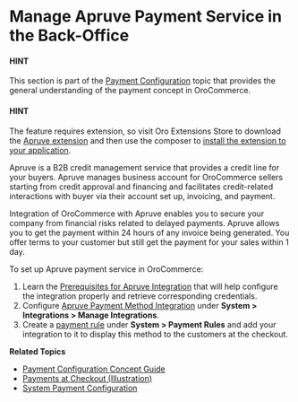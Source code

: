<a id="user-guide-payment-payment-providers-overview-apruve"></a>

# Manage Apruve Payment Service in the Back-Office

#### HINT
This section is part of the [Payment Configuration](../../../../../concept-guides/payment-configuration/index.md#user-guide-payment) topic that provides the general understanding of the payment concept in OroCommerce.

#### HINT
The feature requires extension, so visit Oro Extensions Store to download the <a href="https://marketplace.oroinc.com/orocommerce/extension/orocommerce-and-apruve-integration/" target="_blank">Apruve extension</a> and then use the composer to [install the extension to your application](../../../../../../backend/extension/install-extension.md#cookbook-extensions-composer).

Apruve is a B2B credit management service that provides a credit line for your buyers. Apruve manages business account for OroCommerce sellers starting from credit approval and financing and facilitates credit-related interactions with buyer via their account set up, invoicing, and payment.

Integration of OroCommerce with Apruve enables you to secure your company from financial risks related to delayed payments. Apruve allows you to get the payment within 24 hours of any invoice being generated. You offer terms to your customer but still get the payment for your sales within 1 day.

To set up Apruve payment service in OroCommerce:

1. Learn the [Prerequisites for Apruve Integration](apruve-prerequisites.md#user-guide-payment-prerequisites-apruve) that will help configure the integration properly and retrieve corresponding credentials.
2. Configure [Apruve Payment Method Integration](apruve-integration.md#user-guide-payment-configuration-payment-method-integration-apruve) under **System > Integrations > Manage Integrations**.
3. Create a [payment rule](../../../payment-rules/index.md#sys-payment-rules) under **System > Payment Rules** and add your integration to it to display this method to the customers at the checkout.

**Related Topics**

* [Payment Configuration Concept Guide](../../../../../concept-guides/payment-configuration/index.md#user-guide-payment)
* [Payments at Checkout (Illustration)](../checkout/index.md#doc-payment-checkout)
* [System Payment Configuration](../../../configuration/commerce/payment/index.md#configuration-guide-commerce-configuration-payment)
